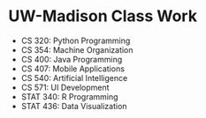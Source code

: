 # UW-Madison Class Work
- CS 320: Python Programming
- CS 354: Machine Organization
- CS 400: Java Programming
- CS 407: Mobile Applications
- CS 540: Artificial Intelligence
- CS 571: UI Development
- STAT 340: R Programming
- STAT 436: Data Visualization

